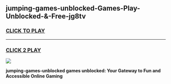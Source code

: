 
## jumping-games-unblocked-Games-Play-Unblocked-&-Free-jg8tv
<h3>
<a href="https://premium76.site?title=jumping-games-unblocked&ref=24A">CLICK TO PLAY</a></h3>
<hr>

<h3>
<a href="https://premium76.site?title=jumping-games-unblocked&ref=24A">CLICK 2 PLAY</a>
  
</h3>

<a href="https://premium76.site?title=jumping-games-unblocked&ref=24A"><img src="https://clearcache.store/games.png"></a>


**jumping-games-unblocked games unblocked: Your Gateway to Fun and Accessible Online Gaming**
